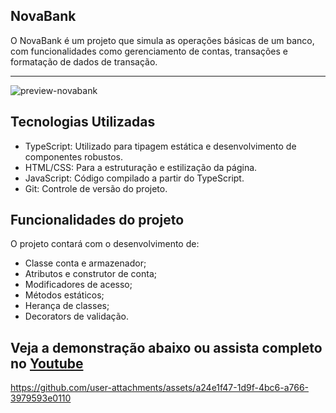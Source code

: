 ## NovaBank

O NovaBank é um projeto que simula as operações básicas de um banco, com funcionalidades como gerenciamento de contas, transações e formatação de dados de transação.<hr>
![preview-novabank](https://github.com/user-attachments/assets/35ba0b16-9928-43e0-b5a6-e10881c703a7)

## Tecnologias Utilizadas

- TypeScript: Utilizado para tipagem estática e desenvolvimento de componentes robustos.<br>
- HTML/CSS: Para a estruturação e estilização da página.<br>
- JavaScript: Código compilado a partir do TypeScript.<br>
- Git: Controle de versão do projeto.<br>


## Funcionalidades do projeto

O projeto contará com o desenvolvimento de:

- Classe conta e armazenador;
- Atributos e construtor de conta;
- Modificadores de acesso;
- Métodos estáticos;
- Herança de classes;
- Decorators de validação.

## Veja a demonstração abaixo ou assista completo no <a href="https://www.youtube.com/watch?v=--g6Hjv-Bq8" target_blank>Youtube</a>

https://github.com/user-attachments/assets/a24e1f47-1d9f-4bc6-a766-3979593e0110

